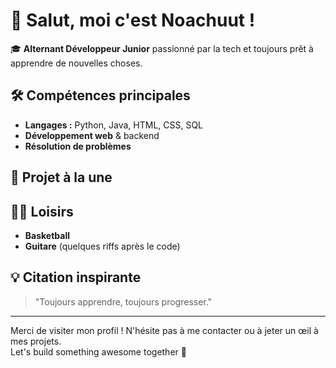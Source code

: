 # 👋 Salut, moi c'est Noachuut !

🎓 **Alternant Développeur Junior** passionné par la tech et toujours prêt à apprendre de nouvelles choses.

## 🛠️ Compétences principales
- **Langages :** Python, Java, HTML, CSS, SQL
- **Développement web** & backend
- **Résolution de problèmes**

## 🚀 Projet à la une

## 🎸🏀 Loisirs
- **Basketball** 
- **Guitare** (quelques riffs après le code)

## 💡 Citation inspirante
> "Toujours apprendre, toujours progresser."

---
Merci de visiter mon profil ! N'hésite pas à me contacter ou à jeter un œil à mes projets.  
Let's build something awesome together 🚀
